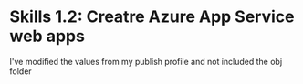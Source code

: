 # Skills 1.2: Creatre Azure App Service web apps

I've modified the values from my publish profile and not included the obj folder
